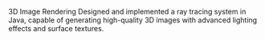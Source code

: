 3D Image Rendering
Designed and implemented a ray tracing system in Java, capable of generating high-quality 3D images with advanced lighting effects and surface textures.
